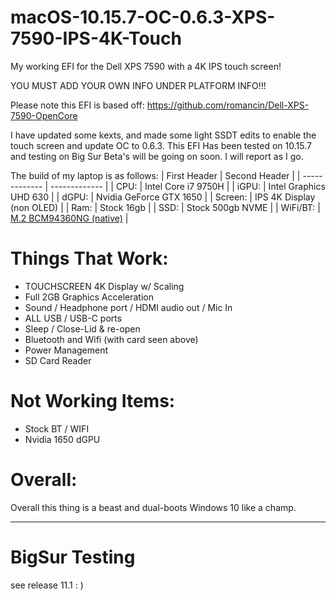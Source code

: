 # macOS-10.15.7-OC-0.6.3-XPS-7590-IPS-4K-Touch
My working EFI for the Dell XPS 7590 with a 4K IPS touch screen!

YOU MUST ADD YOUR OWN INFO UNDER PLATFORM INFO!!!

Please note this EFI is based off: https://github.com/romancin/Dell-XPS-7590-OpenCore

I have updated some kexts, and made some light SSDT edits to enable the touch screen and update OC to 0.6.3.
This EFI Has been tested on 10.15.7 and testing on Big Sur Beta's will be going on soon. I will report as I go.

The build of my laptop is as follows:
| First Header  | Second Header |
| ------------- | ------------- |
| CPU:   | Intel Core i7 9750H  |
| iGPU:   | Intel Graphics UHD 630  |
| dGPU:  | Nvidia GeForce GTX 1650  |
| Screen:  | IPS 4K Display (non OLED)  |
| Ram:  | Stock 16gb  |
| SSD:  | Stock 500gb NVME  |
| WiFi/BT: | [M.2 BCM94360NG (native)](https://www.ebay.com/itm/M-2-NGFF-Network-Card-for-Broadcom-BCM94360NG-better-than-BCM94352Z-DW1560-BT4-0/264663343680?ssPageName=STRK%3AMEBIDX%3AIT&_trksid=p2057872.m2749.l2649) |

# Things That Work:
* TOUCHSCREEN 4K Display w/ Scaling
* Full 2GB Graphics Acceleration
* Sound / Headphone port / HDMI audio out / Mic In
* ALL USB / USB-C ports
* Sleep / Close-Lid & re-open
* Bluetooth and Wifi (with card seen above)
* Power Management
* SD Card Reader

# Not Working Items:
* Stock BT / WIFI
* Nvidia 1650 dGPU


# Overall:
Overall this thing is a beast and dual-boots Windows 10 like a champ. 

-------------------------------------------------------------------------------------------
# BigSur Testing
see release 11.1 : )
